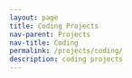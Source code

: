 ```yaml
---
layout: page
title: Coding Projects
nav-parent: Projects
nav-title: Coding
permalink: /projects/coding/
description: coding projects
---
```


